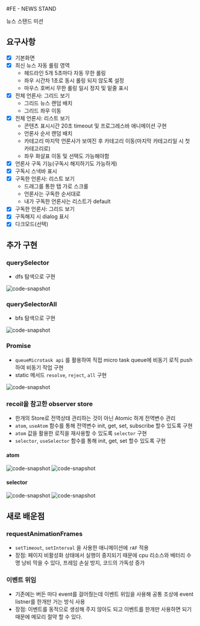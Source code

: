 #FE - NEWS STAND

뉴스 스탠드 미션

## 요구사항

- [x] 기본화면
- [x] 최신 뉴스 자동 롤링 영역
  - 헤드라인 5개 5초마다 자동 무한 롤링
  - 좌우 시간차 1초로 동시 롤링 되지 않도록 설정
  - 마우스 호버시 무한 롤링 일시 정지 및 밑줄 표시
- [x] 전체 언론사: 그리드 보기
  - 그리드 뉴스 랜덤 배치
  - 그리드 좌우 이동
- [x] 전체 언론사: 리스트 보기
  - 콘텐츠 표시시간 20초 timeout 및 프로그레스바 애니메이션 구현
  - 언론사 순서 랜덤 배치
  - 카테고리 마지막 언론사가 보여진 후 카테고리 이동(마지막 카테고리일 시 첫 카테고리로)
  - 좌우 화살표 이동 및 선택도 가능해야함
- [x] 언론사 구독 기능(구독시 해지하기도 가능하게)
- [x] 구독시 스낵바 표시
- [x] 구독한 언론사: 리스트 보기
  - 드래그를 통한 탭 가로 스크롤
  - 언론사는 구독한 순서대로
  - 내가 구독한 언론사는 리스트가 default
- [x] 구독한 언론사: 그리드 보기
- [x] 구독해지 시 dialog 표시
- [x] 다크모드(선택)

## 추가 구현

### querySelector

- dfs 탐색으로 구현

![code-snapshot](https://github.com/kim-limit/fe-newsstand/assets/101790391/8057df9d-68a7-4b3b-bf0e-026c905a83bc)

### querySelectorAll

- bfs 탐색으로 구현

![code-snapshot](https://github.com/kim-limit/fe-newsstand/assets/101790391/cfd5edba-a568-4830-99d5-35266fbc3445)

### Promise

- `queueMicrotask api` 를 활용하여 직접 micro task queue에 비동기 로직 push 하여 비동기 작업 구현
- static 메서드 `resolve`, `reject`, `all` 구현

![code-snapshot](https://github.com/kim-limit/fe-newsstand/assets/101790391/e6731c90-bd47-42ae-856c-b19c499af707)

### recoil을 참고한 observer store

- 한개의 Store로 전역상태 관리하는 것이 아닌 Atomic 하게 전역변수 관리
- `atom`, `useAtom` 함수를 통해 전역변수 init, get, set, subscribe 할수 있도록 구현
- `atom` 값을 활용한 로직을 재사용할 수 있도록 `selector` 구현
- `selector`, `useSelector` 함수를 통해 init, get, set 할수 있도록 구현

#### atom

![code-snapshot](https://github.com/kim-limit/fe-newsstand/assets/101790391/40ae1ce5-c7a3-4e2c-987a-84f67abbce55)
![code-snapshot](https://user-images.githubusercontent.com/101790391/255535066-3d442a4d-7f86-4f9a-a100-7e62d0608fb4.png)

#### selector

![code-snapshot](https://user-images.githubusercontent.com/101790391/255535358-3ea59991-7d51-4462-bcc0-9053d9be9305.png)
![code-snapshot](https://user-images.githubusercontent.com/101790391/255535645-1a47fc90-7316-4e0c-98f6-f2dff885fae3.png)

## 새로 배운점

### requestAnimationFrames

- `setTimeout`, `setInterval` 을 사용한 애니메이션에 `rAF` 적용
- 장점: 페이지 비활성화 상태에서 실행이 중지되기 때문에 cpu 리소스와 배터리 수명 낭비 막을 수 있다, 프레임 손실 방지, 코드의 가독성 증가

### 이벤트 위임

- 기존에는 버든 마다 event를 걸어줬는데 이벤트 위임을 사용해 공통 조상에 event listner를 한개만 거는 방식 사용
- 장점: 이벤트를 동적으로 생성해 주지 않아도 되고 이벤트를 한개만 사용하면 되기 때문에 메모리 절약 할 수 있다.
